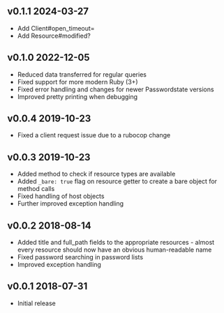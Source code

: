 ## v0.1.1 2024-03-27

- Add Client#open_timeout=
- Add Resource#modified?

## v0.1.0 2022-12-05

- Reduced data transferred for regular queries
- Fixed support for more modern Ruby (3+)
- Fixed error handling and changes for newer Passwordstate versions
- Improved pretty printing when debugging

## v0.0.4 2019-10-23

- Fixed a client request issue due to a rubocop change

## v0.0.3 2019-10-23

- Added method to check if resource types are available
- Added `_bare: true` flag on resource getter to create a bare object for
  method calls
- Fixed handling of host objects
- Further improved exception handling

## v0.0.2 2018-08-14

- Added title and full_path fields to the appropriate resources - almost every
  resource should now have an obvious human-readable name
- Fixed password searching in password lists
- Improved exception handling

## v0.0.1 2018-07-31

- Initial release
